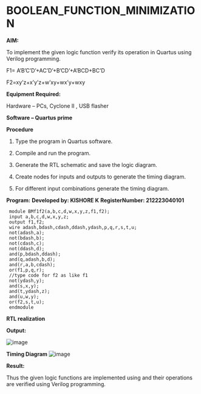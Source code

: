 # BOOLEAN_FUNCTION_MINIMIZATION

**AIM:**

To implement the given logic function verify its operation in Quartus using Verilog programming.

F1= A’B’C’D’+AC’D’+B’CD’+A’BCD+BC’D 

F2=xy’z+x’y’z+w’xy+wx’y+wxy

**Equipment Required:**

Hardware – PCs, Cyclone II , USB flasher

**Software – Quartus prime**

**Procedure**

1.	Type the program in Quartus software.

2.	Compile and run the program.

3.	Generate the RTL schematic and save the logic diagram.

4.	Create nodes for inputs and outputs to generate the timing diagram.

5.	For different input combinations generate the timing diagram.


**Program:**
**Developed by: KISHORE K**
**RegisterNumber: 212223040101**
```
 module BMf1f2(a,b,c,d,w,x,y,z,f1,f2);
 input a,b,c,d,w,x,y,z;
 output f1,f2;
 wire adash,bdash,cdash,ddash,ydash,p,q,r,s,t,u;
 not(adash,a);
 not(bdash,b);
 not(cdash,c);
 not(ddash,d);
 and(p,bdash,ddash);
 and(q,adash,b,d);
 and(r,a,b,cdash);
 or(f1,p,q,r);
 //type code for f2 as like f1
 not(ydash,y);
 and(s,x,y);
 and(t,ydash,z);
 and(u,w,y);
 or(f2,s,t,u);
 endmodule
```
**RTL realization**

**Output:**

![image](https://github.com/kishore2109K/BOOLEAN_FUNCTION_MINIMIZATION/assets/152274619/8c9d064b-2806-4734-be47-c1560c93fb54)

**Timing Diagram**
![image](https://github.com/kishore2109K/BOOLEAN_FUNCTION_MINIMIZATION/assets/152274619/05914753-15f7-4215-b4a1-12d02202fe81)

**Result:**

Thus the given logic functions are implemented using and their operations are verified using Verilog programming.


